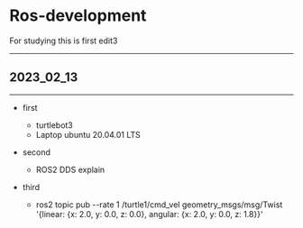 # Ros-development
For studying
this is first edit3

- - -

## 2023_02_13

- - -

* first
  * turtlebot3
  * Laptop ubuntu 20.04.01 LTS

* second
  * ROS2 DDS explain

* third
  * ros2 topic pub --rate 1 /turtle1/cmd_vel geometry_msgs/msg/Twist '{linear: {x: 2.0, y: 0.0, z: 0.0}, angular: {x: 2.0, y: 0.0, z: 1.8}}'
